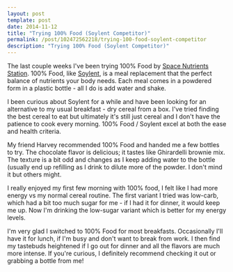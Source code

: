 ```yaml
---
layout: post
template: post
date: 2014-11-12
title: "Trying 100% Food (Soylent Competitor)"
permalink: /post/102472562218/trying-100-food-soylent-competitor
description: "Trying 100% Food (Soylent Competitor)"
---
```

The last couple weeks I've been trying 100% Food by [Space Nutrients Station](http://www.spacenutrientsstation.com/). 100% Food, like [Soylent](http://www.soylent.me/), is a meal replacement that the perfect balance of nutrients your body needs. Each meal comes in a powdered form in a plastic bottle - all I do is add water and shake.

I been curious about Soylent for a while and have been looking for an alternative to my usual breakfast - dry cereal from a box. I've tried finding the best cereal to eat but ultimately it's still just cereal and I don't have the patience to cook every morning. 100% Food / Soylent excel at both the ease and health criteria.

My friend Harvey recommended 100% Food and handed me a few bottles to try. The chocolate flavor is delicious; it tastes like Ghirardelli brownie mix. The texture is a bit odd and changes as I keep adding water to the bottle (usually end up refilling as I drink to dilute more of the powder. I don't mind it but others might.

I really enjoyed my first few morning with 100% food, I felt like I had more energy vs my normal cereal routine. The first variant I tried was low-carb, which had a bit too much sugar for me - if I had it for dinner, it would keep me up. Now I'm drinking the low-sugar variant which is better for my energy levels.

I'm very glad I switched to 100% Food for most breakfasts. Occasionally I'll have it for lunch, if I'm busy and don't want to break from work. I then find my tastebuds heightened if I go out for dinner and all the flavors are much more intense. If you're curious, I definitely recommend checking it out or grabbing a bottle from me!
